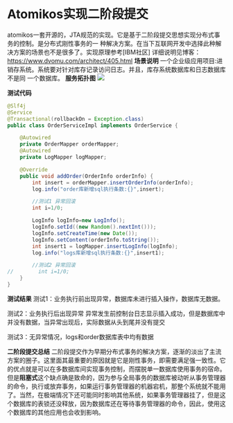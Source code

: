 # Atomikos实现二阶段提交
atomikos一套开源的，JTA规范的实现。它是基于二阶段提交思想实现分布式事务的控制。是分布式刚性事务的一 种解决方案。在当下互联网开发中选择此种解决方案的场景也不是很多了。实现原理参考[IBM社区]
详细说明见博客：https://www.dvomu.com/architect/405.html
**场景说明**
一个企业级应用项目:进销存系统。系统要对针对库存记录访问日志。并且，库存系统数据库和日志数据库不是同
一个数据库。
**服务拓扑图**
![](http://upload.dvomu.com/mweb/16471013535339.jpg)

**测试代码**
```Java
@Slf4j
@Service
@Transactional(rollbackOn = Exception.class)
public class OrderServiceImpl implements OrderService {

    @Autowired
    private OrderMapper orderMapper;
    @Autowired
    private LogMapper logMapper;

    @Override
    public void addOrder(OrderInfo orderInfo) {
        int insert = orderMapper.insertOrderInfo(orderInfo);
        log.info("order库新增sql执行条数:{}",insert);

        //测试1 异常回滚
        int i=1/0;

        LogInfo logInfo=new LogInfo();
        logInfo.setId((new Random().nextInt()));
        logInfo.setCreateTime(new Date());
        logInfo.setContent(orderInfo.toString());
        int insert1 = logMapper.insertLogInfo(logInfo);
        log.info("logs库新增sql执行条数:{}",insert1);

        //测试2 异常回滚
//        int i=1/0;
    }
}
```

**测试结果**
测试1：业务执行前出现异常，数据库未进行插入操作，数据库无数据。

测试2：业务执行后出现异常
异常发生前控制台日志显示插入成功，但是数据库中并没有数据，当异常出现后，实际数据从头到尾并没有提交


测试3：无异常情况，logs和order数据库表中均有数据

**二阶段提交总结**
二阶段提交作为早期分布式事务的解决方案，逐渐的淡出了主流方案的圈子。这里面其最重要的原因就是它是刚性事务，即需要满足强一致性。它的优点就是可以在多数据库间实现事务控制，而摆脱单一数据库使用事务的宿命。但是**阻塞式**这个缺点确是致命的，因为参与全局事务的数据库被动听从事务管理器的命令，执行或放弃事务，如果运行事务管理器的机器宕机，那整个系统就不能用了。当然，在极端情况下还可能同时影响其他系统，如果事务管理器挂了，但是这个数据库的表锁还没释放，因为数据库还在等待事务管理器的命令，因此，使用这个数据库的其他应用也会收到影响。
